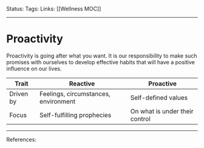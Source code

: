 Status:
Tags:
Links: [[Wellness MOC]]
___
# Proactivity
Proactivity is going after what you want. It is our responsibility to make such promises with ourselves to develop effective habits that will have a positive influence on our lives.

| Trait     | Reactive                             | Proactive                      |
| --------- | ------------------------------------ | ------------------------------ |
| Driven by | Feelings, circumstances, environment | Self-defined values            |
| Focus     | Self-fulfilling prophecies           | On what is under their control |
___
References: